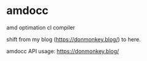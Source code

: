 # amdocc
amd optimation cl compiler 

shift from my blog (https://donmonkey.blog/) to here.

amdocc API usage: https://donmonkey.blog/ 
